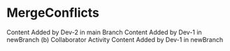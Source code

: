 # MergeConflicts
Content Added by Dev-2 in main Branch
Content Added by Dev-1 in newBranch
(b) Collaborator Activity
Content Added by Dev-1 in newBranch